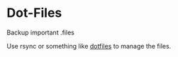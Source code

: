# Dot-Files

Backup important .files

Use rsync or something like [dotfiles](https://github.com/jbernard/dotfiles "github: jbernard/dotfiles") to manage the files.
